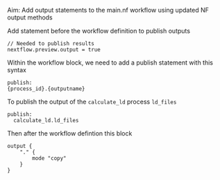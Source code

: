 Aim: Add output statements to the main.nf workflow using updated NF output methods

Add statement before the workflow definition to publish outputs
```
// Needed to publish results
nextflow.preview.output = true
```

Within the workflow block, we need to add a publish statement with this syntax
```
publish:
{process_id}.{outputname}
```
To publish the output of the `calculate_ld` process `ld_files`

```
publish:
  calculate_ld.ld_files
```

Then after the workflow defintion this block
```
output {
    "." {
        mode "copy"
    }
}
```
